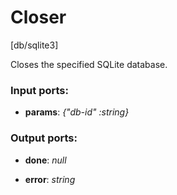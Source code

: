 # Closer

[db/sqlite3]

Closes the specified SQLite database.

### Input ports:

* __params__: _{"db-id" :string}_



### Output ports:

* __done__: _null_



* __error__: _string_



